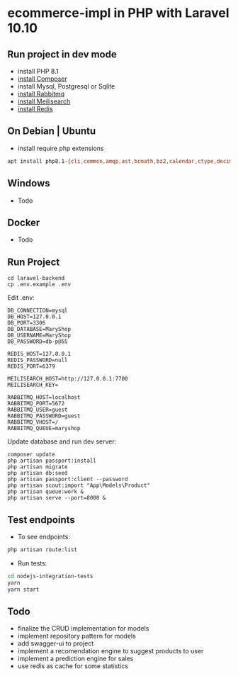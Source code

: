 # ecommerce-impl in PHP with Laravel 10.10

## Run project in dev mode

* install PHP 8.1
* [install Composer](https://getcomposer.org/doc/00-intro.md)
* install Mysql, Postgresql or Sqlite
* [install Rabbitmq](https://www.rabbitmq.com/download.html)
* [install Meilisearch](https://www.meilisearch.com/docs/learn/getting_started/installation)
* [install Redis](https://redis.io/docs/getting-started/installation/)

## On Debian | Ubuntu

* install require php extensions

```sh
apt install php8.1-{cli,common,amqp,ast,bcmath,bz2,calendar,ctype,decimal,dev,dom,exif,ffi,fileinfo,gd,gettext,gmagick,http,iconv,imagick,intl,json,ldap,mbstring,mcrypt,memcache,memcached,mongodb,mysql,mysqli,mysqlnd,opcache,pdo,pdo-mysql,pdo-pgsql,pdo-sqlite,phar,posix,redis,simplexml,sockets,sqlite3,tidy,tokenizer,uuid,xmlreader,xmlwriter,xsl,yaml,zip}
```

## Windows
* Todo

## Docker
* Todo

## Run Project

```
cd laravel-backend
cp .env.example .env 
```

Edit .env:

```
DB_CONNECTION=mysql
DB_HOST=127.0.0.1
DB_PORT=3306
DB_DATABASE=MaryShop
DB_USERNAME=MaryShop
DB_PASSWORD=db-p@55

REDIS_HOST=127.0.0.1
REDIS_PASSWORD=null
REDIS_PORT=6379

MEILISEARCH_HOST=http://127.0.0.1:7700
MEILISEARCH_KEY=

RABBITMQ_HOST=localhost
RABBITMQ_PORT=5672
RABBITMQ_USER=guest
RABBITMQ_PASSWORD=guest
RABBITMQ_VHOST=/
RABBITMQ_QUEUE=maryshop
```


Update database and run dev server:

```
composer update
php artisan passport:install
php artisan migrate
php artisan db:seed
php artisan passport:client --password
php artisan scout:import "App\Models\Product"
php artisan queue:work &
php artisan serve --port=8000 &
```

## Test endpoints

* To see endpoints:
```sh
php artisan route:list
```

* Run tests:
```sh
cd nodejs-integration-tests
yarn
yarn start
```

## Todo
* finalize the CRUD implementation for models
* implement repository pattern for models
* add swagger-ui to project
* implement a recomendation engine to suggest products to user
* implement a prediction engine for sales
* use redis as cache for some statistics